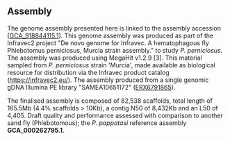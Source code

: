 **Assembly**
------------------------
The genome assembly presented here is linked to the assembly accession [[GCA\_918844115.1](http://www.ebi.ac.uk/ena/data/view/GCA_918844115.1)]. This genome assembly was produced as part of the Infravec2 project "De novo genome for Infravec. A hematophagous fly Phlebotomus perniciosus, Murcia strain assembly." to study *P. perniciosus*. The assembly was produced using MegaHit v1.2.9 [3]. This material sampled from *P. perniciosus* strain 'Murcia', made available as biological resource for distribution via the Infravec product catalog (https://infravec2.eu/). The assembly 
produced from a single genomic gDNA Illumina PE library "SAMEA10651172" ([ERX6791865](https://www.ebi.ac.uk/ena/browser/view/ERX6791865)).

The finalised assembly is composed of 82,538 scaffolds, total length of 165.5Mb (4.4% scaffolds > 10Kb), a contig N50 of 8,432Kb and an L50 of 4,405.
Draft quality and performance assessed with comparison to another sand fly (Phlebotomous); the *P. pappatasi* reference assembly **GCA_000262795.1**. 